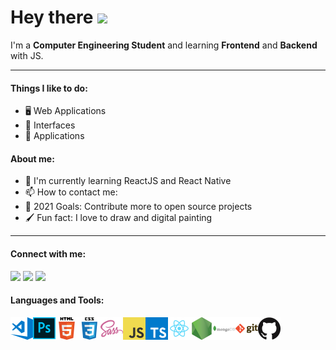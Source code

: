 # Hey there <img src="https://media.giphy.com/media/hvRJCLFzcasrR4ia7z/giphy.gif" width="30px"> 

I'm a **Computer Engineering Student** and learning **Frontend** and **Backend** with JS.

---
#### Things I like to do:
- 🖥 Web Applications
- 🎨 Interfaces
- 📱 Applications

#### About me:
- 🌱 I'm currently learning ReactJS and React Native
- 📫 How to contact me: 
-  🥅 2021 Goals: Contribute more to open source projects
- 🖌 Fun fact: I love to draw and digital painting
---

#### Connect with me:
<div>
<a href="https://linkedin.com/in/elienai-soares"><img src="https://img.shields.io/badge/linkedin-0077B5.svg?style=for-the-badge&logo=linkedin&logoColor=white"></a>
<a href="https://twitter.com/ElienaiSoares07"><img src="https://img.shields.io/badge/twitter-00ACEE.svg?style=for-the-badge&logo=twitter&logoColor=white"></a>
<a href="mailto:elienay.soares07@gmail.com"><img src="https://img.shields.io/badge/e‑mail-D14836.svg?style=for-the-badge&logo=GMail&logoColor=white"></a>
</div>


#### Languages and Tools:
<div>
<img align="left"  alt="Visual Studio Code" width="36px" src="https://raw.githubusercontent.com/NaySoares/NaySoares/main/img/visual-studio-code.png" />
<img align="left"  alt="Photoshop" width="36px" src="https://raw.githubusercontent.com/NaySoares/NaySoares/main/img/ps.png" />
<img align="left" alt="HTML5" width="36px" src="https://raw.githubusercontent.com/NaySoares/NaySoares/main/img/html.png" />
<img align="left" alt="CSS3" width="36px" src="https://raw.githubusercontent.com/NaySoares/NaySoares/main/img/css.png" />
<img align="left" alt="Sass" width="36px" src="https://raw.githubusercontent.com/NaySoares/NaySoares/main/img/sass.png" />
<img align="left" alt="JavaScript" width="36px" src="https://raw.githubusercontent.com/NaySoares/NaySoares/main/img/javascript.png" />
<img align="left" alt="TypeScript" width="36px" src="https://raw.githubusercontent.com/NaySoares/NaySoares/main/img/ts.png" />
<img align="left" alt="React" width="36px" src="https://raw.githubusercontent.com/NaySoares/NaySoares/main/img/react.png" />
<img align="left" alt="Node.js" width="36px" src="https://raw.githubusercontent.com/NaySoares/NaySoares/main/img/nodejs.png" />
<img align="left" alt="MongoDB" width="36px" src="https://raw.githubusercontent.com/NaySoares/NaySoares/main/img/mongodb.png" />
<img align="left" alt="Git" width="36px" src="https://raw.githubusercontent.com/NaySoares/NaySoares/main/img/git.png" />
<img align="left" alt="GitHub" width="36px" src="https://raw.githubusercontent.com/NaySoares/NaySoares/main/img/github.png" />
</div>